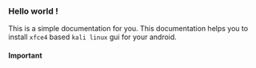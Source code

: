 ### Hello world !
This is a simple documentation for you.
This documentation helps you to install `xfce4` based `kali linux` gui for your android.

#### Important